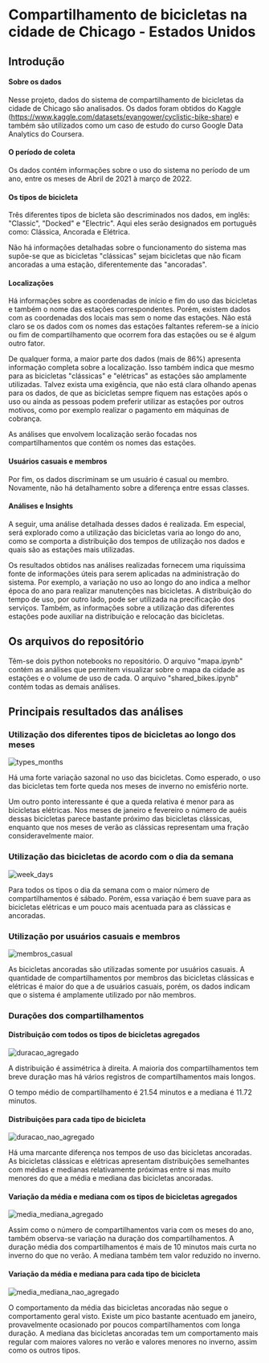 # Compartilhamento de bicicletas na cidade de Chicago - Estados Unidos

## Introdução

#### Sobre os dados

Nesse projeto, dados do sistema de compartilhamento de bicicletas da cidade de Chicago são analisados. Os dados foram obtidos do Kaggle (https://www.kaggle.com/datasets/evangower/cyclistic-bike-share) e também são utilizados como um caso de estudo do curso Google Data Analytics do Coursera.

#### O período de coleta

Os dados contém informações sobre o uso do sistema no período de um ano, entre os meses de Abril de 2021 à março de 2022. 

#### Os tipos de bicicleta

Três diferentes tipos de bicleta são descriminados nos dados, em inglês: "Classic", "Docked" e "Electric". Aqui eles serão designados em português como: Clássica, Ancorada e Elétrica.

Não há informações detalhadas sobre o funcionamento do sistema mas supõe-se que as bicicletas "clássicas" sejam bicicletas que não ficam ancoradas a uma estação, diferentemente das "ancoradas".   

#### Localizações 

Há informações sobre as coordenadas de início e fim do uso das bicicletas e também o nome das estações correspondentes. Porém, existem dados com as coordenadas dos locais mas sem o nome das estações. Não está claro se os dados com os nomes das estações faltantes referem-se a ínicio ou fim de compartilhamento que ocorrem fora das estações ou se é algum outro fator.     

De qualquer forma, a maior parte dos dados (mais de 86%) apresenta informação completa sobre a localização. Isso também indica que mesmo para as bicicletas "clássicas" e "elétricas" as estações são amplamente utilizadas. Talvez exista uma exigência, que não está clara olhando apenas para os dados, de que as bicicletas sempre fiquem nas estações após o uso ou ainda as pessoas podem preferir utilizar as estações por outros motivos, como por exemplo realizar o pagamento em máquinas de cobrança.

As análises que envolvem localização serão focadas nos compartilhamentos que contém os nomes das estações.

#### Usuários casuais e membros

Por fim, os dados discriminam se um usuário é casual ou membro. Novamente, não há detalhamento sobre a diferença entre essas classes.

#### Análises e Insights

A seguir, uma análise detalhada desses dados é realizada.  Em especial, será explorado como a utilização das bicicletas varia ao longo do ano, como se comporta a distribuição dos tempos de utilização nos dados e quais são as estações mais utilizadas.

Os resultados obtidos nas análises realizadas fornecem uma riquíssima fonte de informações úteis para serem aplicadas na administração do sistema. Por exemplo, a variação no uso ao longo do ano indica a melhor época do ano para realizar manutenções nas bicicletas. A distribuição do tempo de uso, por outro lado, pode ser utilizada na precificação dos serviços. Também, as informações sobre a utilização das diferentes estações pode auxiliar na distribuição e relocação das bicicletas.

## Os arquivos do repositório

Têm-se dois python notebooks no repositório. O arquivo "mapa.ipynb" contém as análises que permitem visualizar sobre o mapa da cidade as estações e o volume de uso de cada. O arquivo "shared_bikes.ipynb" contém todas as demais análises. 

## Principais resultados das análises

### Utilização dos diferentes tipos de bicicletas ao longo dos meses

![types_months](https://user-images.githubusercontent.com/88217999/170534010-a0c9c612-63b7-4021-8be2-754697fd22b8.png)

Há uma forte variação sazonal no uso das bicicletas. Como esperado, o uso das bicicletas tem forte queda nos meses de inverno no emisfério norte. 

Um outro ponto interessante é que a queda relativa é menor para as bicicletas elétricas. Nos meses de janeiro e fevereiro o número de auéis dessas bicicletas parece bastante próximo das bicicletas clássicas, enquanto que nos meses de verão as clássicas representam uma fração consideravelmente maior. 

### Utilização das bicicletas de acordo com o dia da semana

![week_days](https://user-images.githubusercontent.com/88217999/170535355-f0fcaa3b-812b-4ad5-96e5-a7fb811e9f44.png)

Para todos os tipos o dia da semana com o maior número de compartilhamentos é sábado. Porém, essa variação é bem suave para as bicicletas elétricas e um pouco mais acentuada para as clássicas e ancoradas. 

### Utilização por usuários casuais e membros

![membros_casual](https://user-images.githubusercontent.com/88217999/170536202-a26ceafe-2c48-4300-8945-5a8a72dbe07e.png)

As bicicletas ancoradas são utilizadas somente por usuários casuais. A quantidade de compartilhamentos por membros das bicicletas clássicas e elétricas é maior do que a de usuários casuais, porém, os dados indicam que o sistema é amplamente utilizado por não membros.

### Durações dos compartilhamentos

#### Distribuição com todos os tipos de bicicletas agregados 

![duracao_agregado](https://user-images.githubusercontent.com/88217999/170541733-90320d32-6e34-45d1-984c-9f3e33f0131a.png)

A distribuição é assimétrica à direita. A maioria dos compartilhamentos tem breve duração mas há vários registros de compartilhamentos mais longos.

O tempo médio de compartilhamento é 21.54 minutos e a mediana é 11.72 minutos.

#### Distribuições para cada tipo de bicicleta

![duracao_nao_agregado](https://user-images.githubusercontent.com/88217999/170542548-85ea13c7-868e-4278-a2cf-bc9e2611d276.png)

Há uma marcante diferença nos tempos de uso das bicicletas ancoradas. As bicicletas clássicas e elétricas apresentam distribuições semelhantes com médias e medianas relativamente próximas entre si mas muito menores do que a média e mediana das bicicletas ancoradas.

#### Variação da média e mediana com os tipos de bicicletas agregados

![media_mediana_agregado](https://user-images.githubusercontent.com/88217999/170544335-493ca201-5e54-41b6-9826-7d5e44a78508.png)

Assim como o número de compartilhamentos varia com os meses do ano, também observa-se variação na duração dos compartilhamentos. A duração média dos compartilhamentos é mais de 10 minutos mais curta no inverno do que no verão. A mediana também tem valor reduzido no inverno.

#### Variação da média e mediana para cada tipo de bicicleta

![media_mediana_nao_agregado](https://user-images.githubusercontent.com/88217999/170545060-a12925fa-dc28-4489-922a-a9ec8fd953ea.png)

O comportamento da média das bicicletas ancoradas não segue o comportamento geral visto. Existe um pico bastante acentuado em janeiro, provavelmente ocasionado por poucos compartilhamentos com longa duração. A mediana das bicicletas ancoradas tem um comportamento mais regular com maiores valores no verão e valores menores no inverno, assim como os outros tipos.
